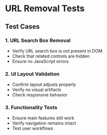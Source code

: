# URL Removal Tests

## Test Cases

### 1. URL Search Box Removal
- Verify URL search box is not present in DOM
- Check that related controls are hidden
- Ensure no JavaScript errors

### 2. UI Layout Validation
- Confirm layout adjusts properly
- Verify no visual artifacts
- Check responsive behavior

### 3. Functionality Tests
- Ensure main features still work
- Verify navigation remains intact
- Test user workflows
